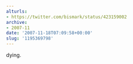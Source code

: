 ```yaml
---
alturls:
- https://twitter.com/bismark/status/423159002
archive:
- 2007-11
date: '2007-11-18T07:09:58+00:00'
slug: '1195369798'
---
```


dying.

